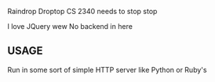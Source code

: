 Raindrop
Droptop
CS 2340 needs to stop stop


I love JQuery wew
No backend in here

USAGE
-----------
Run in some sort of simple HTTP server like Python or Ruby's